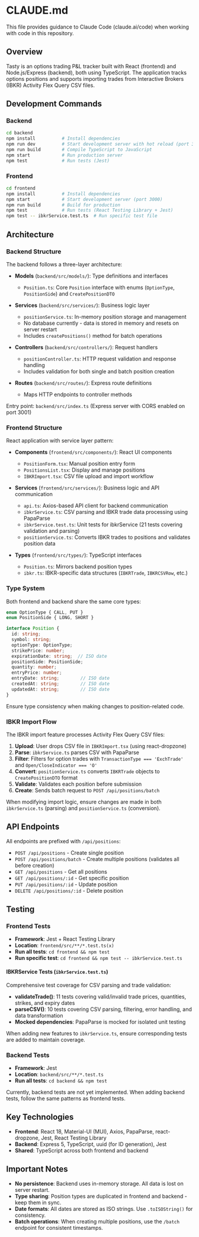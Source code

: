 # CLAUDE.md

This file provides guidance to Claude Code (claude.ai/code) when working with code in this repository.

## Overview

Tasty is an options trading P&L tracker built with React (frontend) and Node.js/Express (backend), both using TypeScript. The application tracks options positions and supports importing trades from Interactive Brokers (IBKR) Activity Flex Query CSV files.

## Development Commands

### Backend
```bash
cd backend
npm install          # Install dependencies
npm run dev          # Start development server with hot reload (port 3001)
npm run build        # Compile TypeScript to JavaScript
npm start            # Run production server
npm test             # Run tests (Jest)
```

### Frontend
```bash
cd frontend
npm install          # Install dependencies
npm start            # Start development server (port 3000)
npm run build        # Build for production
npm test             # Run tests (React Testing Library + Jest)
npm test -- ibkrService.test.ts  # Run specific test file
```

## Architecture

### Backend Structure

The backend follows a three-layer architecture:

- **Models** (`backend/src/models/`): Type definitions and interfaces
  - `Position.ts`: Core `Position` interface with enums (`OptionType`, `PositionSide`) and `CreatePositionDTO`

- **Services** (`backend/src/services/`): Business logic layer
  - `positionService.ts`: In-memory position storage and management
  - No database currently - data is stored in memory and resets on server restart
  - Includes `createPositions()` method for batch operations

- **Controllers** (`backend/src/controllers/`): Request handlers
  - `positionController.ts`: HTTP request validation and response handling
  - Includes validation for both single and batch position creation

- **Routes** (`backend/src/routes/`): Express route definitions
  - Maps HTTP endpoints to controller methods

Entry point: `backend/src/index.ts` (Express server with CORS enabled on port 3001)

### Frontend Structure

React application with service layer pattern:

- **Components** (`frontend/src/components/`): React UI components
  - `PositionForm.tsx`: Manual position entry form
  - `PositionsList.tsx`: Display and manage positions
  - `IBKRImport.tsx`: CSV file upload and import workflow

- **Services** (`frontend/src/services/`): Business logic and API communication
  - `api.ts`: Axios-based API client for backend communication
  - `ibkrService.ts`: CSV parsing and IBKR trade data processing using PapaParse
  - `ibkrService.test.ts`: Unit tests for ibkrService (21 tests covering validation and parsing)
  - `positionService.ts`: Converts IBKR trades to positions and validates position data

- **Types** (`frontend/src/types/`): TypeScript interfaces
  - `Position.ts`: Mirrors backend position types
  - `ibkr.ts`: IBKR-specific data structures (`IBKRTrade`, `IBKRCSVRow`, etc.)

### Type System

Both frontend and backend share the same core types:

```typescript
enum OptionType { CALL, PUT }
enum PositionSide { LONG, SHORT }

interface Position {
  id: string;
  symbol: string;
  optionType: OptionType;
  strikePrice: number;
  expirationDate: string;  // ISO date
  positionSide: PositionSide;
  quantity: number;
  entryPrice: number;
  entryDate: string;        // ISO date
  createdAt: string;        // ISO date
  updatedAt: string;        // ISO date
}
```

Ensure type consistency when making changes to position-related code.

### IBKR Import Flow

The IBKR import feature processes Activity Flex Query CSV files:

1. **Upload**: User drops CSV file in `IBKRImport.tsx` (using react-dropzone)
2. **Parse**: `ibkrService.ts` parses CSV with PapaParse
3. **Filter**: Filters for option trades with `TransactionType === 'ExchTrade'` and `Open/CloseIndicator === 'O'`
4. **Convert**: `positionService.ts` converts `IBKRTrade` objects to `CreatePositionDTO` format
5. **Validate**: Validates each position before submission
6. **Create**: Sends batch request to `POST /api/positions/batch`

When modifying import logic, ensure changes are made in both `ibkrService.ts` (parsing) and `positionService.ts` (conversion).

## API Endpoints

All endpoints are prefixed with `/api/positions`:

- `POST /api/positions` - Create single position
- `POST /api/positions/batch` - Create multiple positions (validates all before creation)
- `GET /api/positions` - Get all positions
- `GET /api/positions/:id` - Get specific position
- `PUT /api/positions/:id` - Update position
- `DELETE /api/positions/:id` - Delete position

## Testing

### Frontend Tests
- **Framework**: Jest + React Testing Library
- **Location**: `frontend/src/**/*.test.ts(x)`
- **Run all tests**: `cd frontend && npm test`
- **Run specific test**: `cd frontend && npm test -- ibkrService.test.ts`

#### IBKRService Tests (`ibkrService.test.ts`)
Comprehensive test coverage for CSV parsing and trade validation:
- **validateTrade()**: 11 tests covering valid/invalid trade prices, quantities, strikes, and expiry dates
- **parseCSV()**: 10 tests covering CSV parsing, filtering, error handling, and data transformation
- **Mocked dependencies**: PapaParse is mocked for isolated unit testing

When adding new features to `ibkrService.ts`, ensure corresponding tests are added to maintain coverage.

### Backend Tests
- **Framework**: Jest
- **Location**: `backend/src/**/*.test.ts`
- **Run all tests**: `cd backend && npm test`

Currently, backend tests are not yet implemented. When adding backend tests, follow the same patterns as frontend tests.

## Key Technologies

- **Frontend**: React 18, Material-UI (MUI), Axios, PapaParse, react-dropzone, Jest, React Testing Library
- **Backend**: Express 5, TypeScript, uuid (for ID generation), Jest
- **Shared**: TypeScript across both frontend and backend

## Important Notes

- **No persistence**: Backend uses in-memory storage. All data is lost on server restart.
- **Type sharing**: Position types are duplicated in frontend and backend - keep them in sync.
- **Date formats**: All dates are stored as ISO strings. Use `.toISOString()` for consistency.
- **Batch operations**: When creating multiple positions, use the `/batch` endpoint for consistent timestamps.

